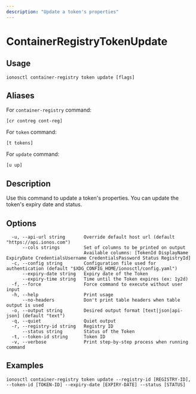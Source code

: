 ```yaml
---
description: "Update a token's properties"
---
```


# ContainerRegistryTokenUpdate

## Usage

```text
ionosctl container-registry token update [flags]
```

## Aliases

For `container-registry` command:

```text
[cr contreg cont-reg]
```

For `token` command:

```text
[t tokens]
```

For `update` command:

```text
[u up]
```

## Description

Use this command to update a token's properties. You can update the token's expiry date and status.

## Options

```text
  -u, --api-url string       Override default host url (default "https://api.ionos.com")
      --cols strings         Set of columns to be printed on output 
                             Available columns: [TokenId DisplayName ExpiryDate CredentialsUsername CredentialsPassword Status RegistryId]
  -c, --config string        Configuration file used for authentication (default "$XDG_CONFIG_HOME/ionosctl/config.yaml")
      --expiry-date string   Expiry date of the Token
      --expiry-time string   Time until the Token expires (ex: 1y2d)
  -f, --force                Force command to execute without user input
  -h, --help                 Print usage
      --no-headers           Don't print table headers when table output is used
  -o, --output string        Desired output format [text|json|api-json] (default "text")
  -q, --quiet                Quiet output
  -r, --registry-id string   Registry ID
      --status string        Status of the Token
  -t, --token-id string      Token ID
  -v, --verbose              Print step-by-step process when running command
```

## Examples

```text
ionosctl container-registry token update --registry-id [REGISTRY-ID], --token-id [TOKEN-ID] --expiry-date [EXPIRY-DATE] --status [STATUS]
```

